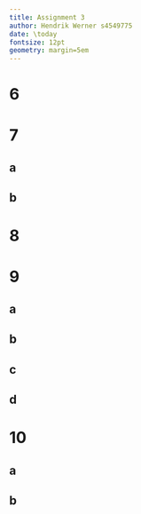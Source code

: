 ```yaml
---
title: Assignment 3
author: Hendrik Werner s4549775
date: \today
fontsize: 12pt
geometry: margin=5em
---
```


# 6

# 7
## a
## b

# 8

# 9
## a
## b
## c
## d

# 10
## a
## b
